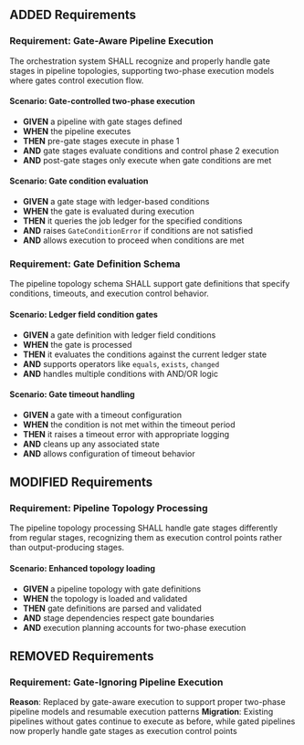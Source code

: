 ## ADDED Requirements

### Requirement: Gate-Aware Pipeline Execution

The orchestration system SHALL recognize and properly handle gate stages in pipeline topologies, supporting two-phase execution models where gates control execution flow.

#### Scenario: Gate-controlled two-phase execution

- **GIVEN** a pipeline with gate stages defined
- **WHEN** the pipeline executes
- **THEN** pre-gate stages execute in phase 1
- **AND** gate stages evaluate conditions and control phase 2 execution
- **AND** post-gate stages only execute when gate conditions are met

#### Scenario: Gate condition evaluation

- **GIVEN** a gate stage with ledger-based conditions
- **WHEN** the gate is evaluated during execution
- **THEN** it queries the job ledger for the specified conditions
- **AND** raises `GateConditionError` if conditions are not satisfied
- **AND** allows execution to proceed when conditions are met

### Requirement: Gate Definition Schema

The pipeline topology schema SHALL support gate definitions that specify conditions, timeouts, and execution control behavior.

#### Scenario: Ledger field condition gates

- **GIVEN** a gate definition with ledger field conditions
- **WHEN** the gate is processed
- **THEN** it evaluates the conditions against the current ledger state
- **AND** supports operators like `equals`, `exists`, `changed`
- **AND** handles multiple conditions with AND/OR logic

#### Scenario: Gate timeout handling

- **GIVEN** a gate with a timeout configuration
- **WHEN** the condition is not met within the timeout period
- **THEN** it raises a timeout error with appropriate logging
- **AND** cleans up any associated state
- **AND** allows configuration of timeout behavior

## MODIFIED Requirements

### Requirement: Pipeline Topology Processing

The pipeline topology processing SHALL handle gate stages differently from regular stages, recognizing them as execution control points rather than output-producing stages.

#### Scenario: Enhanced topology loading

- **GIVEN** a pipeline topology with gate definitions
- **WHEN** the topology is loaded and validated
- **THEN** gate definitions are parsed and validated
- **AND** stage dependencies respect gate boundaries
- **AND** execution planning accounts for two-phase execution

## REMOVED Requirements

### Requirement: Gate-Ignoring Pipeline Execution

**Reason**: Replaced by gate-aware execution to support proper two-phase pipeline models and resumable execution patterns
**Migration**: Existing pipelines without gates continue to execute as before, while gated pipelines now properly handle gate stages as execution control points
